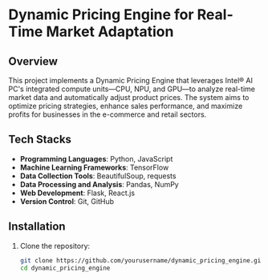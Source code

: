 # Dynamic Pricing Engine for Real-Time Market Adaptation

## Overview
This project implements a Dynamic Pricing Engine that leverages Intel® AI PC's integrated compute units—CPU, NPU, and GPU—to analyze real-time market data and automatically adjust product prices. The system aims to optimize pricing strategies, enhance sales performance, and maximize profits for businesses in the e-commerce and retail sectors.

## Tech Stacks
- **Programming Languages**: Python, JavaScript
- **Machine Learning Frameworks**: TensorFlow
- **Data Collection Tools**: BeautifulSoup, requests
- **Data Processing and Analysis**: Pandas, NumPy
- **Web Development**: Flask, React.js
- **Version Control**: Git, GitHub

## Installation
1. Clone the repository:
   ```bash
   git clone https://github.com/yourusername/dynamic_pricing_engine.git
   cd dynamic_pricing_engine
